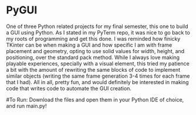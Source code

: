 # PyGUI
One of three Python related projects for my final semester, this one to build a GUI using Python. As I stated in my PyTerm repo, it was nice to go back to my roots of programming and get this done. I was reminded how finicky TKinter can be when making a GUI and how specific I am with frame placement and geometry, opting to use solid values for width, height, and positioning, over the standard pack method. While I always love making playable experiences, specially with a visual element, this tried my patience a bit with the amount of rewriting the same blocks of code to implement similar objects (writing the same frame generation 3-4 times for each frame that I had). All in all, pretty fun, and would definitely be interested in making code that writes code to automate the GUI creation.


#To Run: Download the files and open them in your Python IDE of choice, and run main.py!
